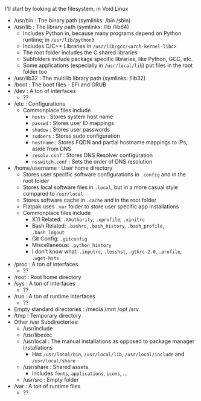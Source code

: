 I'll start by looking at the filesystem, in Void Linux

- /usr/bin : The binary path (symlinks: /bin /sbin)
- /usr/lib : The library path (symlinks: /lib /lib64)
	- Includes Python in, because many programs depend on Python runtime; in `/usr/lib/python3`
	- Includes C/C++ Libraries in `/usr/lib/gcc/<arch-kernel-libc>`
	- The root folder includes the C shared libraries
	- Subfolders include package specific libraries, like Python, GCC, etc.
	- Some applications (especially in `/usr/local/lib`) put files in the root folder too
- /usr/lib32 : The multilib library path (symlinks: /lib32)
- /boot : The boot files - EFI and GRUB
- /dev : A ton of interfaces
	- ??
- /etc : Configurations
	- Commonplace files include
		- `hosts` : Stores system host name
		- `passwd` : Stores user ID mappings
		- `shadow` : Stores user passwords
		- `sudoers` : Stores sudo configuration
		- `hostname` : Stores FQDN and partial hostname mappings to IPs, aside from DNS
		- `resolv.conf` : Stores DNS Resolver configuration
		- `nsswitch.conf` : Sets the order of DNS resolution 
- /home/username : User home directory
	- Stores user specific software configurations in `.config` and in the root folder
	- Stores local software files in `.local`, but in a more casual style compared to `/usr/local`
	- Stores software cache in `.cache` and in the root folder
	- Flatpak uses `.var` folder to store user specific app installations
	- Commonplace files include
		- X11 Related: `.XAuthority`, `.xprofile`, `.xinitrc`
		- Bash Related: `.bashrc`, `.bash_history`, `.bash_profile`, `.bash_logout`
		- Git Config: `.gitconfig`
		- Miscellaneous: `.python_history`
		- I don't know what: `.inputrc`, `.lesshst`, `.gtkrc-2.0`, `.profile`, `.wget-hsts`
- /proc : A ton of interfaces
	- ??
- /root : Root home directory
- /sys : A ton of interfaces
	- ??
- /run : A ton of runtime interfaces
	- ??
- Empty standard directories : /media /mnt /opt /srv
- /tmp : Temporary directory
- Other /usr Subdirectories:
	- /usr/include
	- /usr/libexec
	- /usr/local : The manual installations as opposed to package manager installations
		- Has `/usr/local/bin`, `/usr/local/lib`, `/usr/local/include` and `/usr/local/share`
	- /usr/share : Shared assets
		- Includes `fonts`, `applications`, `icons`, ...
	- /usr/src : Empty folder
- /var : A ton of runtime files
	- ??